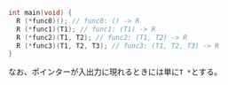 ```c
int main(void) {
  R (*func0)(); // func0: () -> R
  R (*func1)(T1); // func1: (T1) -> R
  R (*func2)(T1, T2); // func2: (T1, T2) -> R
  R (*func3)(T1, T2, T3); // func3: (T1, T2, T3) -> R
}
```

なお、ポインターが入出力に現れるときには単に`T *`とする。
